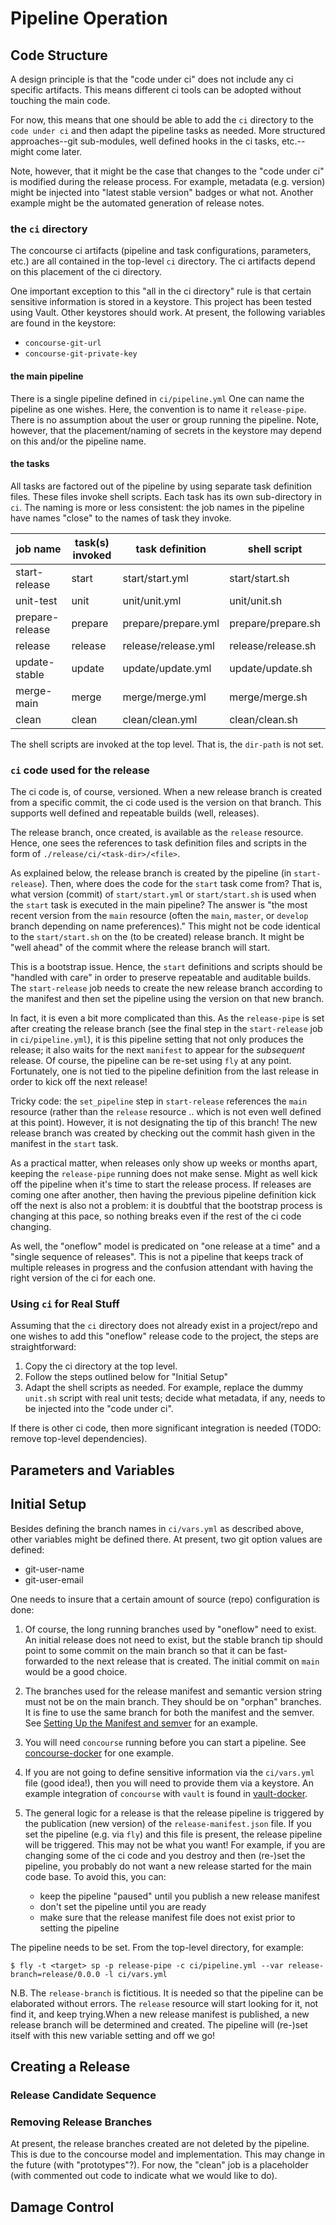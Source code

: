 # Pipeline Operation

## Code Structure

A design principle is that the "code under ci" does not include any ci specific artifacts.
This means different ci tools can be adopted without touching the main code.

For now, this means that one should be able to add the `ci` directory to the `code under ci` and then adapt the pipeline tasks as needed.  More structured approaches--git sub-modules, well defined hooks in the ci tasks, etc.--might come later.

Note, however, that it might be the case that changes to the "code under ci" is modified
during the release process.  For example, metadata (e.g. version) might be injected into "latest stable version" badges or what not.  Another example might be the automated generation of
release notes.

### the `ci` directory

The concourse ci artifacts (pipeline and task configurations, parameters, etc.) are all
contained in the top-level `ci` directory.  The ci artifacts depend on this placement
of the ci directory.

One important exception to this "all in the ci directory" rule is that certain sensitive information is stored in a keystore.  This project has been tested using Vault.  Other keystores should work.  At present, the following variables are found in the keystore:

-  `concourse-git-url`
-  `concourse-git-private-key`

#### the main pipeline

There is a single pipeline defined in `ci/pipeline.yml`  One can name the pipeline as
one wishes.  Here, the convention is to name it `release-pipe`.  There is no assumption
about the user or group running the pipeline.  Note, however, that the placement/naming
of secrets in the keystore may depend on this and/or the pipeline name.

#### the tasks

All tasks are factored out of the pipeline by using separate task definition files.  These
files invoke shell scripts.  Each task has its own sub-directory in `ci`.  The naming is
more or less consistent: the job names in the pipeline have names "close" to the
names of task they invoke.

|job name|task(s) invoked|task definition|shell script|
--- | --- | --- | ---
start-release | start | start/start.yml | start/start.sh
unit-test | unit | unit/unit.yml | unit/unit.sh
prepare-release | prepare | prepare/prepare.yml | prepare/prepare.sh
release | release | release/release.yml | release/release.sh
update-stable | update | update/update.yml | update/update.sh
merge-main | merge | merge/merge.yml | merge/merge.sh
clean | clean | clean/clean.yml | clean/clean.sh

The shell scripts are invoked at the top level.  That is, the `dir-path` is not set.

### `ci` code used for the release

The ci code is, of course, versioned.  When a new release branch is created from
a specific commit, the ci code used is the version on that branch.  This supports well
defined and repeatable builds (well, releases).

The release branch, once created, is available as the `release` resource. Hence, one
sees the references to task definition files and scripts in the form of
`./release/ci/<task-dir>/<file>`.

As explained below, the release branch is created by the pipeline (in `start-release`).
Then, where does the code for the `start` task come from?  That is, what version (commit) of
`start/start.yml` or `start/start.sh` is
used when the `start` task is executed in the main pipeline?
The answer is "the most recent version from the `main` resource (often the `main`, `master`, or
`develop` branch depending on name preferences)."  This might not be code identical
to the `start/start.sh` on the (to be created) release branch.  It might be "well ahead"
of the commit where the release branch will start.

This is a bootstrap issue.  Hence, the `start` definitions and scripts should be
"handled with care" in order to preserve repeatable and auditable builds.  The `start-release` job needs
to create the new release branch according to the manifest and then set the pipeline
using the version on that new branch.

In fact, it is even a bit more complicated than this. As the `release-pipe` is
set after creating the release branch (see the final step in the `start-release`
job in `ci/pipeline.yml`), it is this pipeline setting that not only produces the release;
it also waits for the next `manifest` to appear for the *subsequent* release.  Of course,
the pipeline can be re-set using `fly` at any point.  Fortunately, one is not
tied to the pipeline definition from the last release in order to kick off the
next release!

Tricky code: the `set_pipeline` step in `start-release` references the `main` resource
(rather than the `release` resource .. which is not even well defined at this point).
However, it is not designating the tip of this branch!  The new release branch was
created by checking out the commit hash given in the manifest in the `start` task.

As a practical matter, when releases only show up weeks or months apart, keeping
the `release-pipe` running does not make sense.  Might as well kick off the
pipeline when it's time to start the release process.  If releases are coming
one after another, then having the previous pipeline definition kick off the
next is also not a problem: it is doubtful that the bootstrap process is changing
at this pace, so nothing breaks even if the rest of the ci code changing.

As well, the "oneflow" model is predicated on "one release at a time" and a "single sequence of releases".  This is not a pipeline that keeps track of multiple releases
in progress and the
confusion attendant with having the right version of the ci for each one.

### Using `ci` for Real Stuff

Assuming that the `ci` directory does not already exist in a project/repo and
one wishes to add this "oneflow" release code to the project, the steps are
straightforward:

1.  Copy the ci directory at the top level.
2.  Follow the steps outlined below for "Initial Setup"
3.  Adapt the shell scripts as needed.  For example, replace the dummy `unit.sh` script
with real unit tests; decide what metadata, if any, needs to be injected
into the "code under ci".

If there is other ci code, then more significant integration is needed (TODO: remove top-level dependencies).

## Parameters and Variables

## Initial Setup

Besides defining the branch names in `ci/vars.yml` as described above, other
variables might be defined there.  At present, two git option values are defined:

-  git-user-name
-  git-user-email

One
needs to insure that a certain amount of source (repo) configuration
is done:

1.  Of course, the long running branches used by "oneflow" need to exist.
An initial
release does not need to exist, but the stable branch tip should
point to some commit on the main branch so that it can be fast-forwarded
to the next release that is created.  The initial commit on `main` would
be a good choice.

2.  The branches used for the release manifest and semantic version string
must not be on the main branch.  They should be on "orphan" branches.  It
is fine to use the same branch for both the manifest and the semver.  See
[Setting Up the Manifest and semver](./Version_Setup.md) for an example.

3.  You will need `concourse` running before you can start a pipeline. See
[concourse-docker](https://github.com/ranger6/concourse-docker) for one
example.

4.  If you are not going to define sensitive information via the `ci/vars.yml` file
(good idea!), then you will need to provide them via a keystore.  An example
integration of `concourse` with `vault` is found in [vault-docker](https://github.com/ranger6/vault-docker).

5.  The general logic for a release is that the release pipeline is triggered by
the publication (new version) of the `release-manifest.json` file.  If you set
the pipeline (e.g. via `fly`) and this file is present, the release pipeline
will be triggered.  This may not be what you want!  For example, if you are
changing some of the ci code and you destroy and then (re-)set the pipeline, you
probably do not want a new release started for the main code base.  To avoid
this, you can:

    - keep the pipeline "paused" until you publish a new release manifest
    - don't set the pipeline until you are ready
    - make sure that the release manifest file does not exist prior to setting the pipeline

The pipeline needs to be set. From the top-level directory, for example:

```
$ fly -t <target> sp -p release-pipe -c ci/pipeline.yml --var release-branch=release/0.0.0 -l ci/vars.yml
```

N.B. The `release-branch` is fictitious.  It is needed so that the pipeline can be elaborated
without errors.  The `release` resource will start looking for it, not find it, and keep trying.When a new release manifest is published, a new release branch will be determined and created.
The pipeline will (re-)set itself with this new variable setting and off we go!

## Creating a Release

### Release Candidate Sequence

### Removing Release Branches

At present, the release branches created are not deleted by the pipeline.  This is
due to the concourse model and implementation.  This may change in the future (with
"prototypes"?).  For now, the "clean" job is a placeholder (with commented out code
to indicate what we would like to do).

## Damage Control

